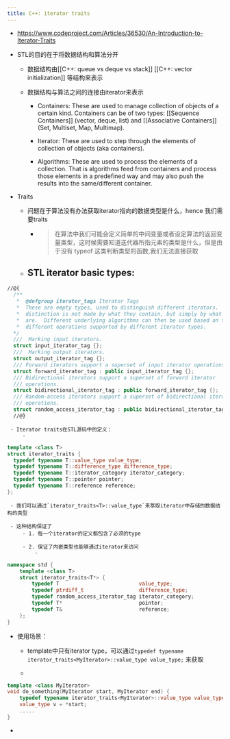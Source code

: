 ```yaml
---
title: C++: iterator traits
---
```


- https://www.codeproject.com/Articles/36530/An-Introduction-to-Iterator-Traits

- STL的目的在于将数据结构和算法分开
	 - 数据结构由[[C++: queue vs deque vs stack]] [[C++: vector initialization]] 等结构来表示

	 - 数据结构与算法之间的连接由iterator来表示
		 - Containers: These are used to manage collection of objects of a certain kind. Containers can be of two types: [[Sequence Containers]] (vector, deque, list) and [[Associative Containers]] (Set, Multiset, Map, Multimap).

		 - Iterator: These are used to step through the elements of collection of objects (aka containers).

		 - Algorithms: These are used to process the elements of a collection. That is algorithms feed from containers and process those elements in a predefined way and may also push the results into the same/different container.

- Traits
	 - 问题在于算法没有办法获取iterator指向的数据类型是什么，hence 我们需要traits
		 - > 在算法中我们可能会定义简单的中间变量或者设定算法的返回变量类型，这时候需要知道迭代器所指元素的类型是什么，但是由于没有 typeof 这类判断类型的函数,我们无法直接获取

	 - STL iterator basic types:
		 - 
```c++
//@{
  /**
   *  @defgroup iterator_tags Iterator Tags
   *  These are empty types, used to distinguish different iterators.  The
   *  distinction is not made by what they contain, but simply by what they
   *  are.  Different underlying algorithms can then be used based on the
   *  different operations supported by different iterator types.
  */
  ///  Marking input iterators.
  struct input_iterator_tag {};
  ///  Marking output iterators.
  struct output_iterator_tag {};
  /// Forward iterators support a superset of input iterator operations.
  struct forward_iterator_tag : public input_iterator_tag {};
  /// Bidirectional iterators support a superset of forward iterator
  /// operations.
  struct bidirectional_iterator_tag : public forward_iterator_tag {};
  /// Random-access iterators support a superset of bidirectional iterator
  /// operations.
  struct random_access_iterator_tag : public bidirectional_iterator_tag {};
  //@} 
```

	 - Iterator traits在STL源码中的定义：
		 - 
```c++
template <class T>
struct iterator_traits {
  typedef typename T::value_type value_type;
  typedef typename T::difference_type difference_type;
  typedef typename T::iterator_category iterator_category;
  typedef typename T::pointer pointer;
  typedef typename T::reference reference;
};
```

	 - 我们可以通过`iterator_traits<T>::value_type`来萃取iterator中存储的数据结构的类型

	 - 这种结构保证了
		 - 1. 每一个iterator的定义都包含了必须的type

		 - 2. 保证了内嵌类型也能够通过iterator来访问
			 - 
```c++
namespace std {
    template <class T>
    struct iterator_traits<T*> {
        typedef T                          value_type;
        typedef ptrdiff_t                  difference_type;
        typedef random_access_iterator_tag iterator_category;
        typedef T*                         pointer;
        typedef T&                         reference;
    };
}
```

- 使用场景：
	 - template中只有iterator type，可以通过`typedef typename iterator_traits<MyIterator>::value_type value_type;` 来获取

	 - 
```c++
template <class MyIterator>
void do_something(MyIterator start, MyIterator end) {
    typedef typename iterator_traits<MyIterator>::value_type value_type; 
    value_type v = *start;
    .....
}
```

- 

